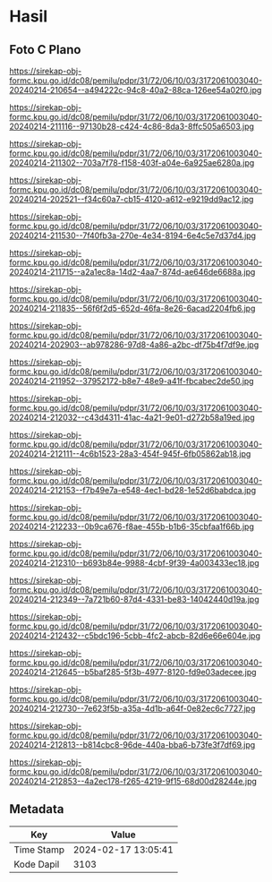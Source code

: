 # Hasil

## Foto C Plano

https://sirekap-obj-formc.kpu.go.id/dc08/pemilu/pdpr/31/72/06/10/03/3172061003040-20240214-210654--a494222c-94c8-40a2-88ca-126ee54a02f0.jpg

https://sirekap-obj-formc.kpu.go.id/dc08/pemilu/pdpr/31/72/06/10/03/3172061003040-20240214-211116--97130b28-c424-4c86-8da3-8ffc505a6503.jpg

https://sirekap-obj-formc.kpu.go.id/dc08/pemilu/pdpr/31/72/06/10/03/3172061003040-20240214-211302--703a7f78-f158-403f-a04e-6a925ae6280a.jpg

https://sirekap-obj-formc.kpu.go.id/dc08/pemilu/pdpr/31/72/06/10/03/3172061003040-20240214-202521--f34c60a7-cb15-4120-a612-e9219dd9ac12.jpg

https://sirekap-obj-formc.kpu.go.id/dc08/pemilu/pdpr/31/72/06/10/03/3172061003040-20240214-211530--7f40fb3a-270e-4e34-8194-6e4c5e7d37d4.jpg

https://sirekap-obj-formc.kpu.go.id/dc08/pemilu/pdpr/31/72/06/10/03/3172061003040-20240214-211715--a2a1ec8a-14d2-4aa7-874d-ae646de6688a.jpg

https://sirekap-obj-formc.kpu.go.id/dc08/pemilu/pdpr/31/72/06/10/03/3172061003040-20240214-211835--56f6f2d5-652d-46fa-8e26-6acad2204fb6.jpg

https://sirekap-obj-formc.kpu.go.id/dc08/pemilu/pdpr/31/72/06/10/03/3172061003040-20240214-202903--ab978286-97d8-4a86-a2bc-df75b4f7df9e.jpg

https://sirekap-obj-formc.kpu.go.id/dc08/pemilu/pdpr/31/72/06/10/03/3172061003040-20240214-211952--37952172-b8e7-48e9-a41f-fbcabec2de50.jpg

https://sirekap-obj-formc.kpu.go.id/dc08/pemilu/pdpr/31/72/06/10/03/3172061003040-20240214-212032--c43d4311-41ac-4a21-9e01-d272b58a19ed.jpg

https://sirekap-obj-formc.kpu.go.id/dc08/pemilu/pdpr/31/72/06/10/03/3172061003040-20240214-212111--4c6b1523-28a3-454f-945f-6fb05862ab18.jpg

https://sirekap-obj-formc.kpu.go.id/dc08/pemilu/pdpr/31/72/06/10/03/3172061003040-20240214-212153--f7b49e7a-e548-4ec1-bd28-1e52d6babdca.jpg

https://sirekap-obj-formc.kpu.go.id/dc08/pemilu/pdpr/31/72/06/10/03/3172061003040-20240214-212233--0b9ca676-f8ae-455b-b1b6-35cbfaa1f66b.jpg

https://sirekap-obj-formc.kpu.go.id/dc08/pemilu/pdpr/31/72/06/10/03/3172061003040-20240214-212310--b693b84e-9988-4cbf-9f39-4a003433ec18.jpg

https://sirekap-obj-formc.kpu.go.id/dc08/pemilu/pdpr/31/72/06/10/03/3172061003040-20240214-212349--7a721b60-87d4-4331-be83-14042440d19a.jpg

https://sirekap-obj-formc.kpu.go.id/dc08/pemilu/pdpr/31/72/06/10/03/3172061003040-20240214-212432--c5bdc196-5cbb-4fc2-abcb-82d6e66e604e.jpg

https://sirekap-obj-formc.kpu.go.id/dc08/pemilu/pdpr/31/72/06/10/03/3172061003040-20240214-212645--b5baf285-5f3b-4977-8120-fd9e03adecee.jpg

https://sirekap-obj-formc.kpu.go.id/dc08/pemilu/pdpr/31/72/06/10/03/3172061003040-20240214-212730--7e623f5b-a35a-4d1b-a64f-0e82ec6c7727.jpg

https://sirekap-obj-formc.kpu.go.id/dc08/pemilu/pdpr/31/72/06/10/03/3172061003040-20240214-212813--b814cbc8-96de-440a-bba6-b73fe3f7df69.jpg

https://sirekap-obj-formc.kpu.go.id/dc08/pemilu/pdpr/31/72/06/10/03/3172061003040-20240214-212853--4a2ec178-f265-4219-9f15-68d00d28244e.jpg


## Metadata

| Key        | Value               |
| ---------- | ------------------- |
| Time Stamp | 2024-02-17 13:05:41 |
| Kode Dapil | 3103                |



